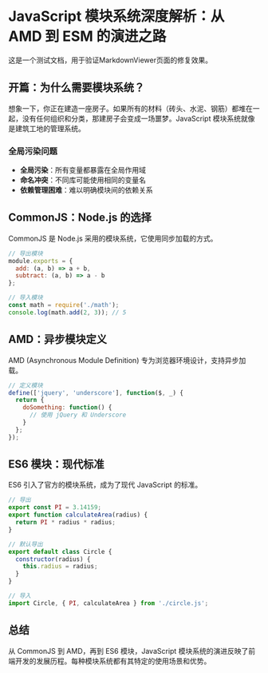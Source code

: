 # JavaScript 模块系统深度解析：从 AMD 到 ESM 的演进之路

这是一个测试文档，用于验证MarkdownViewer页面的修复效果。

## 开篇：为什么需要模块系统？

想象一下，你正在建造一座房子。如果所有的材料（砖头、水泥、钢筋）都堆在一起，没有任何组织和分类，那建房子会变成一场噩梦。JavaScript 模块系统就像是建筑工地的管理系统。

### 全局污染问题

- **全局污染**：所有变量都暴露在全局作用域
- **命名冲突**：不同库可能使用相同的变量名
- **依赖管理困难**：难以明确模块间的依赖关系

## CommonJS：Node.js 的选择

CommonJS 是 Node.js 采用的模块系统，它使用同步加载的方式。

```javascript
// 导出模块
module.exports = {
  add: (a, b) => a + b,
  subtract: (a, b) => a - b
};

// 导入模块
const math = require('./math');
console.log(math.add(2, 3)); // 5
```

## AMD：异步模块定义

AMD (Asynchronous Module Definition) 专为浏览器环境设计，支持异步加载。

```javascript
// 定义模块
define(['jquery', 'underscore'], function($, _) {
  return {
    doSomething: function() {
      // 使用 jQuery 和 Underscore
    }
  };
});
```

## ES6 模块：现代标准

ES6 引入了官方的模块系统，成为了现代 JavaScript 的标准。

```javascript
// 导出
export const PI = 3.14159;
export function calculateArea(radius) {
  return PI * radius * radius;
}

// 默认导出
export default class Circle {
  constructor(radius) {
    this.radius = radius;
  }
}

// 导入
import Circle, { PI, calculateArea } from './circle.js';
```

## 总结

从 CommonJS 到 AMD，再到 ES6 模块，JavaScript 模块系统的演进反映了前端开发的发展历程。每种模块系统都有其特定的使用场景和优势。